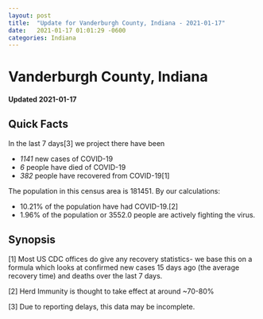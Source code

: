 ```yaml
---
layout: post
title:  "Update for Vanderburgh County, Indiana - 2021-01-17"
date:   2021-01-17 01:01:29 -0600
categories: Indiana
---
```


# Vanderburgh County, Indiana
#### Updated 2021-01-17

## Quick Facts

In the last 7 days[3] we project there have been
- *1141* new cases of COVID-19
- *6* people have died of COVID-19
- *382* people have recovered from COVID-19[1]

The population in this census area is 181451. By our calculations:
- 10.21% of the population have had COVID-19.[2]
- 1.96% of the population or 3552.0 people are actively fighting the virus.

## Synopsis




[1] Most US CDC offices do give any recovery statistics- we base this on a formula which looks at confirmed new cases
15 days ago (the average recovery time) and deaths over the last 7 days.

[2] Herd Immunity is thought to take effect at around ~70-80%

[3] Due to reporting delays, this data may be incomplete.
 
    